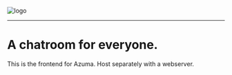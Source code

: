 ![logo](https://cdn.rmcprod.me/sharex/Azuma-Logo-gradient.svg "The Azuma Logo")
___
# A chatroom for everyone.
This is the frontend for Azuma. 
Host separately with a webserver.